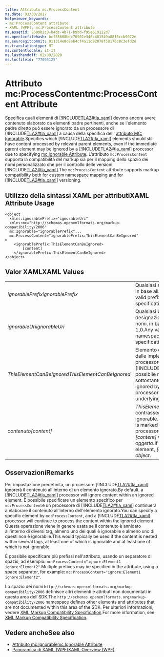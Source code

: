 ```yaml
---
title: Attributo mc:ProcessContent
ms.date: 03/30/2017
helpviewer_keywords:
- mc:ProcessContent attribute
- XAML [WPF], mc:ProcessContent attribute
ms.assetid: 2689b2c8-b4dc-4b71-b9bd-f95e619122d7
ms.openlocfilehash: bcf55668bdc70902e346c401549a88f6ccb9072e
ms.sourcegitcommit: 011314e0c8eb4cf4a11d92078f58176c8c3efd2d
ms.translationtype: MT
ms.contentlocale: it-IT
ms.lasthandoff: 02/09/2020
ms.locfileid: "77095125"
---
```

# <a name="mcprocesscontent-attribute"></a><span data-ttu-id="2713a-102">Attributo mc:ProcessContent</span><span class="sxs-lookup"><span data-stu-id="2713a-102">mc:ProcessContent Attribute</span></span>
<span data-ttu-id="2713a-103">Specifica quali elementi di [!INCLUDE[TLA2#tla_xaml](../../../../includes/tla2sharptla-xaml-md.md)] devono ancora avere contenuto elaborato da elementi padre pertinenti, anche se l'elemento padre diretto può essere ignorato da un processore di [!INCLUDE[TLA2#tla_xaml](../../../../includes/tla2sharptla-xaml-md.md)] a causa della specifica dell' [attributo MC: Ignorable](mc-ignorable-attribute.md).</span><span class="sxs-lookup"><span data-stu-id="2713a-103">Specifies which [!INCLUDE[TLA2#tla_xaml](../../../../includes/tla2sharptla-xaml-md.md)] elements should still have content processed by relevant parent elements, even if the immediate parent element may be ignored by a [!INCLUDE[TLA2#tla_xaml](../../../../includes/tla2sharptla-xaml-md.md)] processor due to specifying [mc:Ignorable Attribute](mc-ignorable-attribute.md).</span></span> <span data-ttu-id="2713a-104">L'attributo `mc:ProcessContent` supporta la compatibilità del markup sia per il mapping dello spazio dei nomi personalizzato che per il controllo delle versioni [!INCLUDE[TLA2#tla_xaml](../../../../includes/tla2sharptla-xaml-md.md)].</span><span class="sxs-lookup"><span data-stu-id="2713a-104">The `mc:ProcessContent` attribute supports markup compatibility both for custom namespace mapping and for [!INCLUDE[TLA2#tla_xaml](../../../../includes/tla2sharptla-xaml-md.md)] versioning.</span></span>  
  
## <a name="xaml-attribute-usage"></a><span data-ttu-id="2713a-105">Utilizzo della sintassi XAML per attributi</span><span class="sxs-lookup"><span data-stu-id="2713a-105">XAML Attribute Usage</span></span>  
  
```xaml  
<object  
  xmlns:ignorablePrefix="ignorableUri"  
  xmlns:mc="http://schemas.openxmlformats.org/markup-compatibility/2006"  
  mc:Ignorable="ignorablePrefix"...  
  mc:ProcessContent="ignorablePrefix:ThisElementCanBeIgnored"  
>  
    <ignorablePrefix:ThisElementCanBeIgnored>  
        [content]  
    </ignorablePrefix:ThisElementCanBeIgnored>  
</object>  
```  
  
## <a name="xaml-values"></a><span data-ttu-id="2713a-106">Valor XAML</span><span class="sxs-lookup"><span data-stu-id="2713a-106">XAML Values</span></span>  
  
|||  
|-|-|  
|<span data-ttu-id="2713a-107">*ignorablePrefix*</span><span class="sxs-lookup"><span data-stu-id="2713a-107">*ignorablePrefix*</span></span>|<span data-ttu-id="2713a-108">Qualsiasi stringa di prefisso valida, in base alla specifica XML 1,0.</span><span class="sxs-lookup"><span data-stu-id="2713a-108">Any valid prefix string, per the XML 1.0 specification.</span></span>|  
|<span data-ttu-id="2713a-109">*ignorableUri*</span><span class="sxs-lookup"><span data-stu-id="2713a-109">*ignorableUri*</span></span>|<span data-ttu-id="2713a-110">Qualsiasi URI valido per la designazione di uno spazio dei nomi, in base alla specifica XML 1,0.</span><span class="sxs-lookup"><span data-stu-id="2713a-110">Any valid URI for designating a namespace, per the XML 1.0 specification.</span></span>|  
|<span data-ttu-id="2713a-111">*ThisElementCanBeIgnored*</span><span class="sxs-lookup"><span data-stu-id="2713a-111">*ThisElementCanBeIgnored*</span></span>|<span data-ttu-id="2713a-112">Elemento che può essere ignorato dalle implementazioni del processore [!INCLUDE[TLA#tla_xaml](../../../../includes/tlasharptla-xaml-md.md)], se non è possibile risolvere il tipo sottostante.</span><span class="sxs-lookup"><span data-stu-id="2713a-112">An element that can be ignored by [!INCLUDE[TLA#tla_xaml](../../../../includes/tlasharptla-xaml-md.md)] processor implementations, if the underlying type cannot be resolved.</span></span>|  
|<span data-ttu-id="2713a-113">*contenuto*</span><span class="sxs-lookup"><span data-stu-id="2713a-113">*[content]*</span></span>|<span data-ttu-id="2713a-114">*ThisElementCanBeIgnored* è contrassegnato come ignorable.</span><span class="sxs-lookup"><span data-stu-id="2713a-114">*ThisElementCanBeIgnored* is marked ignorable.</span></span> <span data-ttu-id="2713a-115">Se il processore ignora tale elemento, *[content]* viene elaborato dall' *oggetto*.</span><span class="sxs-lookup"><span data-stu-id="2713a-115">If the processor ignores that element, *[content]* is processed by *object*.</span></span>|  
  
## <a name="remarks"></a><span data-ttu-id="2713a-116">Osservazioni</span><span class="sxs-lookup"><span data-stu-id="2713a-116">Remarks</span></span>  
 <span data-ttu-id="2713a-117">Per impostazione predefinita, un processore [!INCLUDE[TLA2#tla_xaml](../../../../includes/tla2sharptla-xaml-md.md)] ignorerà il contenuto all'interno di un elemento ignorato.</span><span class="sxs-lookup"><span data-stu-id="2713a-117">By default, a [!INCLUDE[TLA2#tla_xaml](../../../../includes/tla2sharptla-xaml-md.md)] processor will ignore content within an ignored element.</span></span> <span data-ttu-id="2713a-118">È possibile specificare un elemento specifico per `mc:ProcessContent`e un processore di [!INCLUDE[TLA2#tla_xaml](../../../../includes/tla2sharptla-xaml-md.md)] continuerà a elaborare il contenuto all'interno dell'elemento ignorato.</span><span class="sxs-lookup"><span data-stu-id="2713a-118">You can specify a specific element by `mc:ProcessContent`, and a [!INCLUDE[TLA2#tla_xaml](../../../../includes/tla2sharptla-xaml-md.md)] processor will continue to process the content within the ignored element.</span></span> <span data-ttu-id="2713a-119">Questa operazione viene in genere usata se il contenuto è annidato all'interno di diversi tag, almeno uno dei quali è ignorabile e almeno uno di questi non è ignorabile.</span><span class="sxs-lookup"><span data-stu-id="2713a-119">This would typically be used if the content is nested within several tags, at least one of which is ignorable and at least one of which is not ignorable.</span></span>  
  
 <span data-ttu-id="2713a-120">È possibile specificare più prefissi nell'attributo, usando un separatore di spazio, ad esempio: `mc:ProcessContent="ignore:Element1 ignore:Element2"`.</span><span class="sxs-lookup"><span data-stu-id="2713a-120">Multiple prefixes may be specified in the attribute, using a space separator, for example: `mc:ProcessContent="ignore:Element1 ignore:Element2"`.</span></span>  
  
 <span data-ttu-id="2713a-121">Lo spazio dei nomi `http://schemas.openxmlformats.org/markup-compatibility/2006` definisce altri elementi e attributi non documentati in questa area dell'SDK.</span><span class="sxs-lookup"><span data-stu-id="2713a-121">The `http://schemas.openxmlformats.org/markup-compatibility/2006` namespace defines other elements and attributes that are not documented within this area of the SDK.</span></span> <span data-ttu-id="2713a-122">Per ulteriori informazioni, vedere [XML Markup Compatibility Specification](https://docs.microsoft.com/office/open-xml/introduction-to-markup-compatibility#markup-compatibility-in-the-open-xml-file-formats-specification).</span><span class="sxs-lookup"><span data-stu-id="2713a-122">For more information, see [XML Markup Compatibility Specification](https://docs.microsoft.com/office/open-xml/introduction-to-markup-compatibility#markup-compatibility-in-the-open-xml-file-formats-specification).</span></span>  
  
## <a name="see-also"></a><span data-ttu-id="2713a-123">Vedere anche</span><span class="sxs-lookup"><span data-stu-id="2713a-123">See also</span></span>

- [<span data-ttu-id="2713a-124">Attributo mc:Ignorable</span><span class="sxs-lookup"><span data-stu-id="2713a-124">mc:Ignorable Attribute</span></span>](mc-ignorable-attribute.md)
- [<span data-ttu-id="2713a-125">Panoramica di XAML (WPF)</span><span class="sxs-lookup"><span data-stu-id="2713a-125">XAML Overview (WPF)</span></span>](../../../desktop-wpf/fundamentals/xaml.md)
